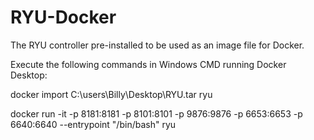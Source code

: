 # RYU-Docker
The RYU controller pre-installed to be used as an image file for Docker.

Execute the following commands in Windows CMD running Docker Desktop:

docker import C:\users\Billy\Desktop\RYU.tar ryu

docker run -it -p 8181:8181 -p 8101:8101 -p 9876:9876 -p 6653:6653 -p 6640:6640 --entrypoint "/bin/bash" ryu
